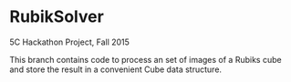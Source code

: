 # RubikSolver
5C Hackathon Project, Fall 2015

This branch contains code to process an set of images of a Rubiks cube and store the result in a convenient Cube data structure.
